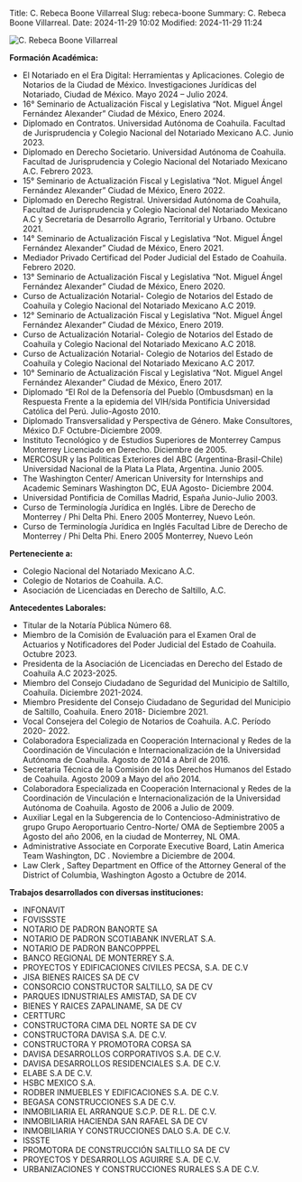 Title: C. Rebeca Boone Villarreal
Slug: rebeca-boone
Summary: C. Rebeca Boone Villarreal.
Date: 2024-11-29 10:02
Modified: 2024-11-29 11:24


![C. Rebeca Boone Villarreal](rebeca-boone.jpg)


**Formación Académica:**

* El Notariado en el Era Digital: Herramientas y Aplicaciones. Colegio de Notarios de la Ciudad de México. Investigaciones Jurídicas del Notariado, Ciudad de México. Mayo 2024 – Julio 2024.
* 16° Seminario de Actualización Fiscal y Legislativa “Not. Miguel Ángel Fernández Alexander” Ciudad de México, Enero 2024.
* Diplomado en Contratos. Universidad Autónoma de Coahuila. Facultad de Jurisprudencia y Colegio Nacional del Notariado Mexicano A.C. Junio 2023.
* Diplomado en Derecho Societario. Universidad Autónoma de Coahuila. Facultad de Jurisprudencia y Colegio Nacional del Notariado Mexicano A.C. Febrero 2023.
* 15° Seminario de Actualización Fiscal y Legislativa “Not. Miguel Ángel Fernández Alexander” Ciudad de México, Enero 2022.
* Diplomado en Derecho Registral. Universidad Autónoma de Coahuila, Facultad de Jurisprudencia y Colegio Nacional del Notariado Mexicano A.C y Secretaria de Desarrollo Agrario, Territorial y Urbano. Octubre 2021.
* 14° Seminario de Actualización Fiscal y Legislativa “Not. Miguel Ángel Fernández Alexander” Ciudad de México, Enero 2021.
* Mediador Privado Certificad del Poder Judicial del Estado de Coahuila. Febrero 2020.
* 13° Seminario de Actualización Fiscal y Legislativa “Not. Miguel Ángel Fernández Alexander” Ciudad de México, Enero 2020.
* Curso de Actualización Notarial- Colegio de Notarios del Estado de Coahuila y Colegio Nacional del Notariado Mexicano A.C 2019.
* 12° Seminario de Actualización Fiscal y Legislativa “Not. Miguel Ángel Fernández Alexander” Ciudad de México, Enero 2019.
* Curso de Actualización Notarial- Colegio de Notarios del Estado de Coahuila y Colegio Nacional del Notariado Mexicano A.C 2018.
* Curso de Actualización Notarial- Colegio de Notarios del Estado de Coahuila y Colegio Nacional del Notariado Mexicano A.C 2017.
* 10° Seminario de Actualización Fiscal y Legislativa “Not. Miguel Angel Fernández Alexander” Ciudad de México, Enero 2017.
* Diplomado “El Rol de la Defensoría del Pueblo (Ombusdsman) en la Respuesta Frente a la epidemia del VIH/sida Pontificia Universidad Católica del Perú. Julio-Agosto 2010.
* Diplomado Transversalidad y Perspectiva de Género. Make Consultores, México D.F Octubre-Diciembre 2009.
* Instituto Tecnológico y de Estudios Superiores de Monterrey Campus Monterrey Licenciado en Derecho. Diciembre de 2005.
* MERCOSUR y las Politicas Exteriores del ABC (Argentina-Brasil-Chile) Universidad Nacional de la Plata La Plata, Argentina. Junio 2005.
* The Washington Center/ American University for Internships and Academic Seminars Washington DC, EUA Agosto- Diciembre 2004.
* Universidad Pontificia de Comillas Madrid, España Junio-Julio 2003.
* Curso de Terminología Jurídica en Inglés. Libre de Derecho de Monterrey / Phi Delta Phi. Enero 2005 Monterrey, Nuevo León.
* Curso de Terminología Jurídica en Inglés Facultad Libre de Derecho de Monterrey / Phi Delta Phi. Enero 2005 Monterrey, Nuevo León

**Perteneciente a:**

* Colegio Nacional del Notariado Mexicano A.C.
* Colegio de Notarios de Coahuila. A.C.
* Asociación de Licenciadas en Derecho de Saltillo, A.C.

**Antecedentes Laborales:**

* Titular de la Notaría Pública Número 68.
* Miembro de la Comisión de Evaluación para el Examen Oral de Actuarios y Notificadores del Poder Judicial del Estado de Coahuila. Octubre 2023.
* Presidenta de la Asociación de Licenciadas en Derecho del Estado de Coahuila A.C 2023-2025.
* Miembro del Consejo Ciudadano de Seguridad del Municipio de Saltillo, Coahuila. Diciembre 2021-2024.
* Miembro Presidente del Consejo Ciudadano de Seguridad del Municipio de Saltillo, Coahuila. Enero 2018- Diciembre 2021.
* Vocal Consejera del Colegio de Notarios de Coahuila. A.C. Período 2020- 2022.
* Colaboradora Especializada en Cooperación Internacional y Redes de la Coordinación de Vinculación e Internacionalización de la Universidad Autónoma de Coahuila. Agosto de 2014 a Abril de 2016.
* Secretaria Técnica de la Comisión de los Derechos Humanos del Estado de Coahuila. Agosto 2009 a Mayo del año 2014.
* Colaboradora Especializada en Cooperación Internacional y Redes de la Coordinación de Vinculación e Internacionalización de la Universidad Autónoma de Coahuila. Agosto de 2006 a Julio de 2009.
* Auxiliar Legal en la Subgerencia de lo Contencioso-Administrativo de grupo Grupo Aeroportuario Centro-Norte/ OMA de Septiembre 2005 a Agosto del año 2006, en la ciudad de Monterrey, NL OMA.
* Administrative Associate en Corporate Executive Board, Latin America Team Washington, DC . Noviembre a Diciembre de 2004.
* Law Clerk , Saftey Department en Office of the Attorney General of the District of Columbia, Washington Agosto a Octubre de 2014. 

**Trabajos desarrollados con diversas instituciones:**

* INFONAVIT
* FOVISSSTE
* NOTARIO DE PADRON BANORTE SA
* NOTARIO DE PADRON SCOTIABANK INVERLAT S.A.
* NOTARIO DE PADRON BANCOPPPEL
* BANCO REGIONAL DE MONTERREY S.A.
* PROYECTOS Y EDIFICACIONES CIVILES PECSA, S.A. DE C.V
* JISA BIENES RAICES SA DE CV
* CONSORCIO CONSTRUCTOR SALTILLO, SA DE CV
* PARQUES IDNUSTRIALES AMISTAD, SA DE CV
* BIENES Y RAICES ZAPALINAME, SA DE CV
* CERTTURC
* CONSTRUCTORA CIMA DEL NORTE SA DE CV
* CONSTRUCTORA DAVISA S.A. DE C.V.
* CONSTRUCTORA Y PROMOTORA CORSA SA
* DAVISA DESARROLLOS CORPORATIVOS S.A. DE C.V.
* DAVISA DESARROLLOS RESIDENCIALES S.A. DE C.V.
* ELABE S.A DE C.V.
* HSBC MEXICO S.A.
* RODBER INMUEBLES Y EDIFICACIONES S.A. DE C.V.
* BEGASA CONSTRUCCIONES S.A DE C.V.
* INMOBILIARIA EL ARRANQUE S.C.P. DE R.L. DE C.V.
* INMOBILIARIA HACIENDA SAN RAFAEL SA DE CV
* INMOBILIARIA Y CONSTRUCCIONES DALO S.A. DE C.V.
* ISSSTE
* PROMOTORA DE CONSTRUCCIÓN SALTILLO SA DE CV
* PROYECTOS Y DESARROLLOS AGUIRRE S.A. DE C.V.
* URBANIZACIONES Y CONSTRUCCIONES RURALES S.A DE C.V.
